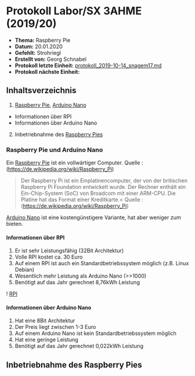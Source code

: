 # Protokoll Labor/SX 3AHME (2019/20)

* **Thema:** Raspberry Pie
* **Datum:** 20.01.2020
* **Gefehlt:** Strohriegl
* **Erstellt von:** Georg Schnabel
* **Protokoll letzte Einheit:** [protokoll_2019-10-14_snagem17.md](https://github.com/HTLMechatronics/m17-3ahme-la1-sx/blob/snagem17/protokolle/protokoll_2019-10-14_snagem17.md)
* **Protokoll nächste Einheit:**

## Inhaltsverzeichnis
1. [Raspberry Pie](https://de.wikipedia.org/wiki/Raspberry_Pi), [Arduino Nano](http://www.geeetech.com/wiki/index.php/Arduino_Nano)
* Informationen über RPI
* Informationen über Arduino Nano
2. Inbetriebnahme des [Raspberry Pies](https://de.wikipedia.org/wiki/Raspberry_Pi)


### Raspberry Pie und Arduino Nano
Ein [Raspberry Pie](https://de.wikipedia.org/wiki/Raspberry_Pi) ist ein vollwärtiger Computer.
Quelle : (https://de.wikipedia.org/wiki/Raspberry_Pi)
>Der Raspberry Pi ist ein Einplatinencomputer, der von der britischen Raspberry Pi Foundation entwickelt wurde. Der Rechner enthält ein Ein-Chip-System (SoC) von Broadcom mit einer ARM-CPU. Die Platine hat das Format einer Kreditkarte.<
Quelle : (https://de.wikipedia.org/wiki/Raspberry_Pi)

[Arduino Nano](http://www.geeetech.com/wiki/index.php/Arduino_Nano) ist eine kostengünstigere Variante, hat aber weniger zum bieten.

#### Informationen über RPI
1. Er ist sehr Leistungsfähig (32Bit Architektur)
2. Volle RPI kostet ca. 30 Euro
3. Auf einem RPI ist auch ein Standardbetriebssystem möglich (z.B. Linux Debian)
4. Wesentlich mehr Leistung als Arduino Nano (>>1000)
5. Benötigt auf das Jahr gerechnet 8,76kWh Leistung

! [RPI](https://www.bing.com/images/search?view=detailV2&ccid=TzozUZg1&id=2A5A6FBD810A790BDD42FBD4DED3E0D48DA373F6&thid=OIP.TzozUZg14o5j1Z6qpG6J1AAAAA&mediaurl=https%3a%2f%2fupload.wikimedia.org%2fwikipedia%2fcommons%2fthumb%2f4%2f45%2fRaspberry_Pi_-_Model_A.jpg%2f220px-Raspberry_Pi_-_Model_A.jpg&exph=220&expw=220&q=raspberry+pi&simid=607999074534493926&selectedIndex=8&ajaxhist=0)



#### Informationen über Arduino Nano
1. Hat eine 8Bit Architektur
2. Der Preis liegt zwischen 1-3 Euro
3. Auf einem Arduino Nano ist kein Standardbetriebssystem möglich
4. Hat eine geringe Leistung
5. Benötigt auf das Jahr gerechnet 0,022kWh Leistung

## Inbetriebnahme des Raspberry Pies
